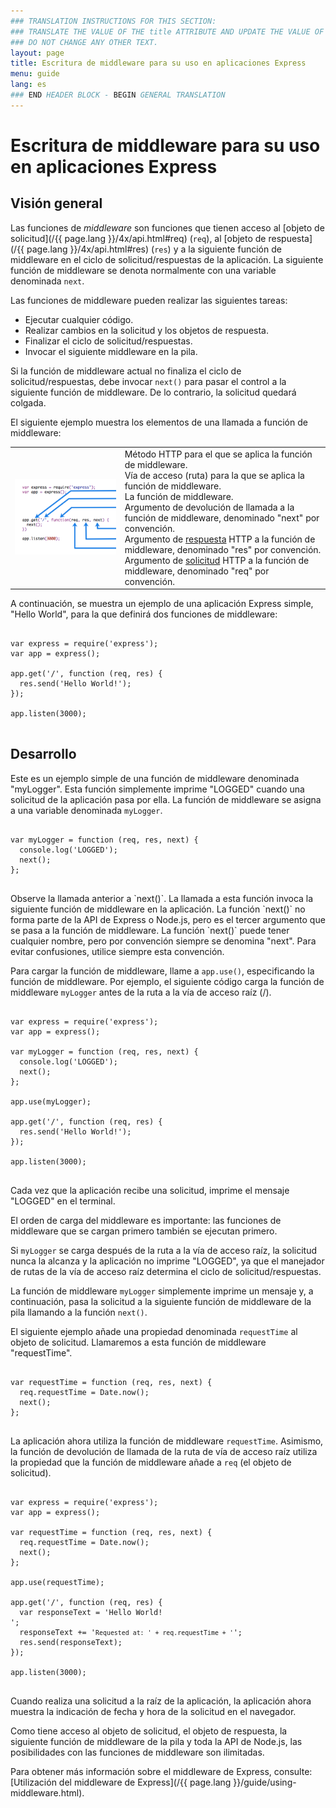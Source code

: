 ```yaml
---
### TRANSLATION INSTRUCTIONS FOR THIS SECTION:
### TRANSLATE THE VALUE OF THE title ATTRIBUTE AND UPDATE THE VALUE OF THE lang ATTRIBUTE.
### DO NOT CHANGE ANY OTHER TEXT.
layout: page
title: Escritura de middleware para su uso en aplicaciones Express
menu: guide
lang: es
### END HEADER BLOCK - BEGIN GENERAL TRANSLATION
---
```


# Escritura de middleware para su uso en aplicaciones Express

<h2>Visión general</h2>

Las funciones de *middleware* son funciones que tienen acceso al [objeto de solicitud](/{{ page.lang }}/4x/api.html#req) (`req`), al [objeto de respuesta](/{{ page.lang }}/4x/api.html#res) (`res`) y a la siguiente función de middleware en el ciclo de solicitud/respuestas de la aplicación. La siguiente función de middleware se denota normalmente con una variable denominada `next`.

Las funciones de middleware pueden realizar las siguientes tareas:

* Ejecutar cualquier código.
* Realizar cambios en la solicitud y los objetos de respuesta.
* Finalizar el ciclo de solicitud/respuestas.
* Invocar el siguiente middleware en la pila.

Si la función de middleware actual no finaliza el ciclo de solicitud/respuestas, debe invocar `next()` para pasar el control a la siguiente función de middleware. De lo contrario, la solicitud quedará colgada.

El siguiente ejemplo muestra los elementos de una llamada a función de middleware:

<table id="mw-fig">
<tr><td id="mw-fig-imgcell">
<img src="/images/express-mw.png" id="mw-fig-img" />
</td>
<td class="mw-fig-callouts">
<div class="callout" id="callout1">Método HTTP para el que se aplica la función de middleware.</div>

<div class="callout" id="callout2">Vía de acceso (ruta) para la que se aplica la función de middleware.</div>

<div class="callout" id="callout3">La función de middleware.</div>

<div class="callout" id="callout4">Argumento de devolución de llamada a la función de middleware, denominado "next" por convención.</div>

<div class="callout" id="callout5">Argumento de <a href="../4x/api.html#res">respuesta</a> HTTP a la función de middleware, denominado "res" por convención.</div>

<div class="callout" id="callout6">Argumento de <a href="../4x/api.html#req">solicitud</a> HTTP a la función de middleware, denominado "req" por convención.</div>
</td></tr>
</table> 

A continuación, se muestra un ejemplo de una aplicación Express simple, "Hello World", para la que definirá dos funciones de middleware:

<pre>
<code class="language-javascript" translate="no">
var express = require('express');
var app = express();

app.get('/', function (req, res) {
  res.send('Hello World!');
});

app.listen(3000);
</code>
</pre>

<h2>Desarrollo</h2>

Este es un ejemplo simple de una función de middleware denominada "myLogger". Esta función simplemente imprime "LOGGED" cuando una solicitud de la aplicación pasa por ella. La función de middleware se asigna a una variable denominada `myLogger`.

<pre>
<code class="language-javascript" translate="no">
var myLogger = function (req, res, next) {
  console.log('LOGGED');
  next();
};
</code>
</pre>

<div class="doc-box doc-notice" markdown="1">
Observe la llamada anterior a `next()`.  La llamada a esta función invoca la siguiente función de middleware en la aplicación.
La función `next()` no forma parte de la API de Express o Node.js, pero es el tercer argumento que se pasa a la función de middleware.  La función `next()` puede tener cualquier nombre, pero por convención siempre se denomina "next". Para evitar confusiones, utilice siempre esta convención.
</div>

Para cargar la función de middleware, llame a `app.use()`, especificando la función de middleware.
Por ejemplo, el siguiente código carga la función de middleware `myLogger` antes de la ruta a la vía de acceso raíz (/).

<pre>
<code class="language-javascript" translate="no">
var express = require('express');
var app = express();

var myLogger = function (req, res, next) {
  console.log('LOGGED');
  next();
};

app.use(myLogger);

app.get('/', function (req, res) {
  res.send('Hello World!');
});

app.listen(3000);
</code>
</pre>

Cada vez que la aplicación recibe una solicitud, imprime el mensaje "LOGGED" en el terminal.

El orden de carga del middleware es importante: las funciones de middleware que se cargan primero también se ejecutan primero.

Si `myLogger` se carga después de la ruta a la vía de acceso raíz, la solicitud nunca la alcanza y la aplicación no imprime "LOGGED", ya que el manejador de rutas de la vía de acceso raíz determina el ciclo de solicitud/respuestas.

La función de middleware `myLogger` simplemente imprime un mensaje y, a continuación, pasa la solicitud a la siguiente función de middleware de la pila llamando a la función `next()`.

El siguiente ejemplo añade una propiedad denominada `requestTime` al objeto de solicitud. Llamaremos a esta función de middleware "requestTime".

<pre>
<code class="language-javascript" translate="no">
var requestTime = function (req, res, next) {
  req.requestTime = Date.now();
  next();
};
</code>
</pre>

La aplicación ahora utiliza la función de middleware `requestTime`. Asimismo, la función de devolución de llamada de la ruta de vía de acceso raíz utiliza la propiedad que la función de middleware añade a `req` (el objeto de solicitud).

<pre>
<code class="language-javascript" translate="no">
var express = require('express');
var app = express();

var requestTime = function (req, res, next) {
  req.requestTime = Date.now();
  next();
};

app.use(requestTime);

app.get('/', function (req, res) {
  var responseText = 'Hello World!<br>';
  responseText += '<small>Requested at: ' + req.requestTime + '</small>';
  res.send(responseText);
});

app.listen(3000);
</code>
</pre>

Cuando realiza una solicitud a la raíz de la aplicación, la aplicación ahora muestra la indicación de fecha y hora de la solicitud en el navegador.

Como tiene acceso al objeto de solicitud, el objeto de respuesta, la siguiente función de middleware de la pila y toda la API de Node.js, las posibilidades con las funciones de middleware son ilimitadas.

Para obtener más información sobre el middleware de Express, consulte: [Utilización del middleware de Express](/{{ page.lang }}/guide/using-middleware.html).
